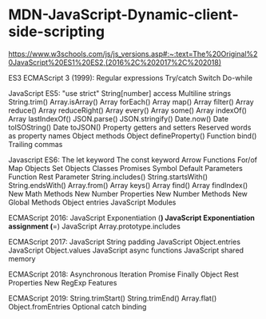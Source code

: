 # MDN-JavaScript-Dynamic-client-side-scripting
https://www.w3schools.com/js/js_versions.asp#:~:text=The%20Original%20JavaScript%20ES1%20ES2,(2016%2C%202017%2C%202018)

ES3	ECMAScript 3 (1999):
	Regular expressions
	Try/catch
	Switch
	Do-while


JavaScript ES5:
	"use strict"
	String[number] access
	Multiline strings
	String.trim()
	Array.isArray()
	Array forEach()
	Array map()
	Array filter()
	Array reduce()
	Array reduceRight()
	Array every()
	Array some()
	Array indexOf()
	Array lastIndexOf()
	JSON.parse()
	JSON.stringify()
	Date.now()
	Date toISOString()
	Date toJSON()
	Property getters and setters
	Reserved words as property names
	Object methods
	Object defineProperty()
	Function bind()
	Trailing commas

Javascript ES6:
	The let keyword
	The const keyword
	Arrow Functions
	For/of
	Map Objects
	Set Objects
	Classes
	Promises
	Symbol
	Default Parameters
	Function Rest Parameter
	String.includes()
	String.startsWith()
	String.endsWith()
	Array.from()
	Array keys()
	Array find()
	Array findIndex()
	New Math Methods
	New Number Properties
	New Number Methods
	New Global Methods
	Object entries
	JavaScript Modules

ECMAScript 2016:
	JavaScript Exponentiation (**)
	JavaScript Exponentiation assignment (**=)
	JavaScript Array.prototype.includes

ECMAScript 2017:
	JavaScript String padding
	JavaScript Object.entries
	JavaScript Object.values
	JavaScript async functions
	JavaScript shared memory

ECMAScript 2018:
	Asynchronous Iteration
	Promise Finally
	Object Rest Properties
	New RegExp Features

ECMAScript 2019:
	String.trimStart()
	String.trimEnd()
	Array.flat()
	Object.fromEntries
	Optional catch binding
